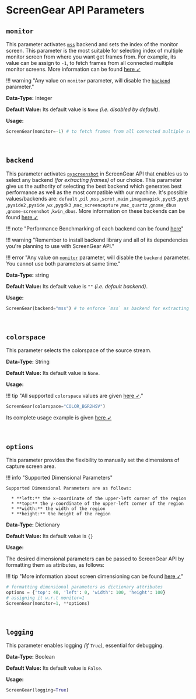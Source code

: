 <!--
===============================================
vidgear library source-code is deployed under the Apache 2.0 License:

Copyright (c) 2019-2020 Abhishek Thakur(@abhiTronix) <abhi.una12@gmail.com>

Licensed under the Apache License, Version 2.0 (the "License");
you may not use this file except in compliance with the License.
You may obtain a copy of the License at

   http://www.apache.org/licenses/LICENSE-2.0

Unless required by applicable law or agreed to in writing, software
distributed under the License is distributed on an "AS IS" BASIS,
WITHOUT WARRANTIES OR CONDITIONS OF ANY KIND, either express or implied.
See the License for the specific language governing permissions and
limitations under the License.
===============================================
-->

# ScreenGear API Parameters 

## **`monitor`**

This parameter activates [`mss`](https://github.com/BoboTiG/python-mss) backend and sets the index of the monitor screen. This parameter is the most suitable for selecting index of multiple monitor screen from where you want get frames from. For example, its value can be assign to `-1`, to fetch frames from all connected multiple monitor screens. More information can be found [here ➶](https://python-mss.readthedocs.io/examples.html#a-screen-shot-to-grab-them-all)

!!! warning "Any value on `monitor` parameter,  will disable the [`backend`](#backend) parameter."

**Data-Type:** Integer

**Default Value:** Its default value is `None` _(i.e. disabled by default)_.

**Usage:**

```python
ScreenGear(monitor=-1) # to fetch frames from all connected multiple screens
```

&nbsp;

## **`backend`**

This parameter activates [`pyscreenshot`](https://github.com/BoboTiG/python-mss) in ScreenGear API that enables us to select any backend _(for extracting frames)_ of our choice. This parameter give us the authority of selecting the best backend which generates best performance as well as the most compatible with our machine. It's possible values/backends are: `default` ,`pil` ,`mss` ,`scrot` ,`maim` ,`imagemagick` ,`pyqt5` ,`pyqt` ,`pyside2` ,`pyside` ,`wx` ,`pygdk3` ,`mac_screencapture` ,`mac_quartz` ,`gnome_dbus` ,`gnome-screenshot` ,`kwin_dbus`. More information on these backends can be found [here ➶](https://github.com/ponty/pyscreenshot)

!!! note "Performance Benchmarking of each backend can be found [here](https://github.com/ponty/pyscreenshot#performance)"

!!! warning "Remember to install backend library and all of its dependencies you're planning to use with ScreenGear API."

!!! error "Any value on [`monitor`](#monitor) parameter,  will disable the `backend` parameter. You cannot use both parameters at same time."

**Data-Type:** string

**Default Value:** Its default value is `""` _(i.e. default backend)_.

**Usage:**

```python
ScreenGear(backend="mss") # to enforce `mss` as backend for extracting frames.
```

&nbsp;

## **`colorspace`**

This parameter selects the colorspace of the source stream. 

**Data-Type:** String

**Default Value:** Its default value is `None`. 

**Usage:**

!!! tip "All supported `colorspace` values are given [here ➶](../../../bonus/colorspace_manipulation/)."

```python
ScreenGear(colorspace="COLOR_BGR2HSV")
```

Its complete usage example is given [here ➶](../usage/#using-screengear-with-direct-colorspace-manipulation)

&nbsp;


## **`options`** 

This parameter provides the flexibility to manually set the dimensions of capture screen area. 

!!! info "Supported Dimensional Parameters"
    
    Supported Dimensional Parameters are as follows: 
  
      * **left:** the x-coordinate of the upper-left corner of the region
      * **top:** the y-coordinate of the upper-left corner of the region
      * **width:** the width of the region
      * **height:** the height of the region


**Data-Type:** Dictionary

**Default Value:** Its default value is `{}` 

**Usage:**

The desired dimensional parameters can be passed to ScreenGear API by formatting them as attributes, as follows:

!!! tip "More information about screen dimensioning can be found [here ➶](https://python-mss.readthedocs.io/api.html#mss.tools.mss.base.MSSMixin.monitors)"

```python
# formatting dimensional parameters as dictionary attributes
options = {'top': 40, 'left': 0, 'width': 100, 'height': 100}
# assigning it w.r.t monitor=1
ScreenGear(monitor=1, **options)
```

&nbsp;

## **`logging`**

This parameter enables logging _(if `True`)_, essential for debugging. 

**Data-Type:** Boolean

**Default Value:** Its default value is `False`.

**Usage:**

```python
ScreenGear(logging=True)
```

&nbsp;